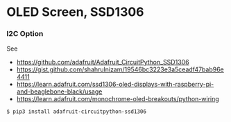 # OLED Screen, SSD1306

### I2C Option
See 
- <https://github.com/adafruit/Adafruit_CircuitPython_SSD1306>
- <https://gist.github.com/shahrulnizam/19546bc3223e3a5ceadf47bab96e4411>
- <https://learn.adafruit.com/ssd1306-oled-displays-with-raspberry-pi-and-beaglebone-black/usage>
- <https://learn.adafruit.com/monochrome-oled-breakouts/python-wiring>
```
$ pip3 install adafruit-circuitpython-ssd1306
```
